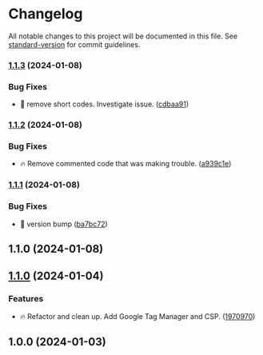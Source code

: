 # Changelog

All notable changes to this project will be documented in this file. See [standard-version](https://github.com/conventional-changelog/standard-version) for commit guidelines.

### [1.1.3](https://github.com/Herm71/casaluna-core-functionality/compare/v1.1.2...v1.1.3) (2024-01-08)


### Bug Fixes

* :bug: remove short codes. Investigate issue. ([cdbaa91](https://github.com/Herm71/casaluna-core-functionality/commit/cdbaa91047e8faaef36165bf4b894e30d1db74fa))

### [1.1.2](https://github.com/Herm71/casaluna-core-functionality/compare/v1.1.1...v1.1.2) (2024-01-08)


### Bug Fixes

* :fire: Remove commented code that was making trouble. ([a939c1e](https://github.com/Herm71/casaluna-core-functionality/commit/a939c1efe6c45e568684c48401cf5d9615b770ec))

### [1.1.1](https://github.com/Herm71/casaluna-core-functionality/compare/v1.1.0...v1.1.1) (2024-01-08)


### Bug Fixes

* :bug: version bump ([ba7bc72](https://github.com/Herm71/casaluna-core-functionality/commit/ba7bc72724d1eb4f53cad440c5dd1007d024ad61))

## 1.1.0 (2024-01-08)

## [1.1.0](https://github.com/Herm71/casaluna-core-functionality/compare/v1.0.0...v1.1.0) (2024-01-04)


### Features

* :fire: Refactor and clean up. Add Google Tag Manager and CSP. ([1970970](https://github.com/Herm71/casaluna-core-functionality/commit/197097002292ec0d99b183867771d82357caffc6))

## 1.0.0 (2024-01-03)
